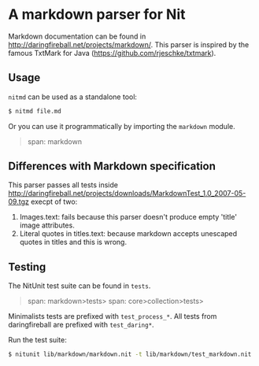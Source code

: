 # A markdown parser for Nit

Markdown documentation can be found in http://daringfireball.net/projects/markdown/.
This parser is inspired by the famous TxtMark for Java (https://github.com/rjeschke/txtmark).

## Usage

`nitmd` can be used as a standalone tool:

~~~bash
$ nitmd file.md
~~~

Or you can use it programmatically by importing the `markdown` module.

> span: markdown

## Differences with Markdown specification

This parser passes all tests inside http://daringfireball.net/projects/downloads/MarkdownTest_1.0_2007-05-09.tgz execpt of two:

1. Images.text: fails because this parser doesn't produce empty 'title' image attributes.
2. Literal quotes in titles.text: because markdown accepts unescaped quotes in titles and this is wrong.

## Testing

The NitUnit test suite can be found in `tests`.

> span: markdown>tests>
> span: core>collection>tests>

Minimalists tests are prefixed with `test_process_*`. All tests from daringfireball are prefixed with `test_daring*`.

Run the test suite:

~~~bash
$ nitunit lib/markdown/markdown.nit -t lib/markdown/test_markdown.nit
~~~

